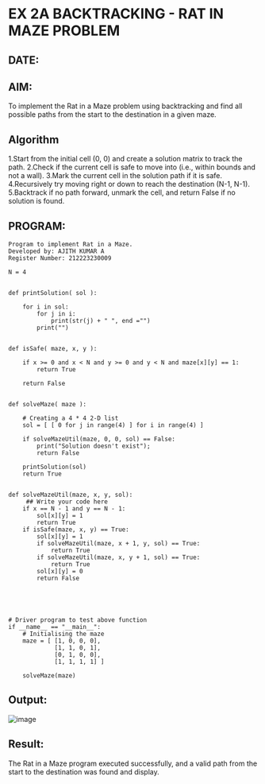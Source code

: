 # EX 2A BACKTRACKING - RAT IN MAZE PROBLEM
## DATE:
## AIM:
To implement the Rat in a Maze problem using backtracking and find all possible paths from the start to the destination in a given maze.


## Algorithm
1.Start from the initial cell (0, 0) and create a solution matrix to track the path. 2.Check if the current cell is safe to move into (i.e., within bounds and not a wall). 3.Mark the current cell in the solution path if it is safe. 4.Recursively try moving right or down to reach the destination (N-1, N-1). 5.Backtrack if no path forward, unmark the cell, and return False if no solution is found.

## PROGRAM:
~~~
Program to implement Rat in a Maze.
Developed by: AJITH KUMAR A
Register Number: 212223230009

N = 4
 

def printSolution( sol ):
     
    for i in sol:
        for j in i:
            print(str(j) + " ", end ="")
        print("")
 

def isSafe( maze, x, y ):
     
    if x >= 0 and x < N and y >= 0 and y < N and maze[x][y] == 1:
        return True
     
    return False
 

def solveMaze( maze ):
     
    # Creating a 4 * 4 2-D list
    sol = [ [ 0 for j in range(4) ] for i in range(4) ]
     
    if solveMazeUtil(maze, 0, 0, sol) == False:
        print("Solution doesn't exist");
        return False
     
    printSolution(sol)
    return True
     

def solveMazeUtil(maze, x, y, sol):
     ## Write your code here
    if x == N - 1 and y == N - 1:
        sol[x][y] = 1
        return True
    if isSafe(maze, x, y) == True:
        sol[x][y] = 1
        if solveMazeUtil(maze, x + 1, y, sol) == True:
            return True
        if solveMazeUtil(maze, x, y + 1, sol) == True:
            return True
        sol[x][y] = 0
        return False
    




# Driver program to test above function
if __name__ == "__main__":
    # Initialising the maze
    maze = [ [1, 0, 0, 0],
             [1, 1, 0, 1],
             [0, 1, 0, 0],
             [1, 1, 1, 1] ]
              
    solveMaze(maze)
~~~
## Output:
![image](https://github.com/user-attachments/assets/9e500fc6-264d-4e57-94ca-689e3863c78e)

## Result:
The Rat in a Maze program executed successfully, and a valid path from the start to the destination was found and display.
